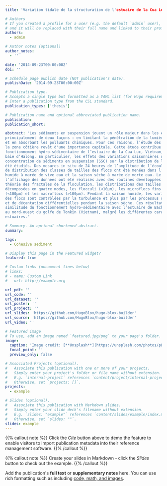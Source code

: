 ```yaml
---
title: 'Variation tidale de la structuration de l'estuaire de la Cua Luc River, Vietnam'

# Authors
# If you created a profile for a user (e.g. the default `admin` user), write the username (folder name) here
# and it will be replaced with their full name and linked to their profile.
authors:
  - admin

# Author notes (optional)
author_notes:
  - ''

date: '2014-09-23T00:00:00Z'
doi: ''

# Schedule page publish date (NOT publication's date).
publishDate: '2014-09-23T00:00:00Z'

# Publication type.
# Accepts a single type but formatted as a YAML list (for Hugo requirements).
# Enter a publication type from the CSL standard.
publication_types: ['thesis']

# Publication name and optional abbreviated publication name.
publication: 
publication_short: 

abstract: "Les sédiments en suspension jouent un rôle majeur dans les écosystèmes côtiers,
principalement de deux façons : en limitant la pénétration de la lumière dans la colonne d'eau
et en absorbant les polluants chimiques. Pour ces raisons, l’étude des particules minérales de
la zone côtière revêt d'une importance capitale. Cette étude contribue à la connaissance du
fonctionnement hydro-sédimentaire de l’estuaire de la Cua Luc, Vietnam, qui se jette dans la
baie d’Halong. En particulier, les effets des variations saisonnières de la turbulence et de la
concentration de sédiments en suspension (SSC) sur la distribution de la taille des flocs ont
été étudiés. Des mesures in situ de 24 heures de l’amplitude de l’écoulement, de turbidité et
de distribution des classes de tailles des flocs ont été menées dans l’estuaire pendant la saison
humide à marée de vive eau et la saison sèche à marée de morte eau. Le traitement et
l’affichage des données ont été réalisés avec des routines développées sous matlab. Selon la
théorie des fractales de la floculation, les distributions des tailles des agrégats ont été
décomposées en quatre modes, les flocculi (<10µm), les microflocs fins (< 40µm) et grossiers
(<100µm) et les macroflocs (>100µm). Pendant la saison humide, les variations de la taille
des flocs sont contrôlées par la turbulence et plus par les processus de remise en suspension
et de décantation différentielles pendant la saison sèche. Ces résultats montrent une
similitude du fonctionnement hydro-sédimentaire avec l’estuaire de Bach-Dang Cam, situé
au nord-ouest du golfe de Tonkin (Vietnam), malgré les différentes caractéristiques des deux
estuaires."

# Summary. An optional shortened abstract.
summary: 

tags:
  - Cohesive sediment

# Display this page in the Featured widget?
featured: true

# Custom links (uncomment lines below)
# links:
# - name: Custom Link
#   url: http://example.org

url_pdf: ''
url_code: ''
url_dataset: ''
url_poster: ''
url_project: ''
url_slides: 'https://github.com/HugoBlox/hugo-blox-builder'
url_source: 'https://github.com/HugoBlox/hugo-blox-builder'
url_video: ''

# Featured image
# To use, add an image named `featured.jpg/png` to your page's folder.
image:
  caption: 'Image credit: [**Unsplash**](https://unsplash.com/photos/pLCdAaMFLTE)'
  focal_point: ''
  preview_only: false

# Associated Projects (optional).
#   Associate this publication with one or more of your projects.
#   Simply enter your project's folder or file name without extension.
#   E.g. `internal-project` references `content/project/internal-project/index.md`.
#   Otherwise, set `projects: []`.
projects:
  - example

# Slides (optional).
#   Associate this publication with Markdown slides.
#   Simply enter your slide deck's filename without extension.
#   E.g. `slides: "example"` references `content/slides/example/index.md`.
#   Otherwise, set `slides: ""`.
slides: example
---
```


{{% callout note %}}
Click the _Cite_ button above to demo the feature to enable visitors to import publication metadata into their reference management software.
{{% /callout %}}

{{% callout note %}}
Create your slides in Markdown - click the _Slides_ button to check out the example.
{{% /callout %}}

Add the publication's **full text** or **supplementary notes** here. You can use rich formatting such as including [code, math, and images](https://docs.hugoblox.com/content/writing-markdown-latex/).
